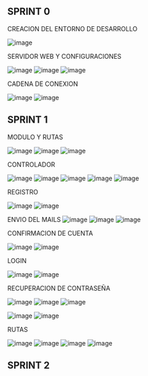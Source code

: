## SPRINT 0

CREACION DEL ENTORNO DE DESARROLLO

![image](https://github.com/Cristiann-Paredes/Veterinari/assets/117744113/1e72938f-57ea-47e6-83f7-36699b5487fe)

SERVIDOR WEB Y CONFIGURACIONES 

![image](https://github.com/Cristiann-Paredes/Veterinari/assets/117744113/5a23c429-b133-4725-b773-03995e8a3e47)
![image](https://github.com/Cristiann-Paredes/Veterinari/assets/117744113/b56772f4-6f02-4a50-b1b5-2b615d85f9a8)
![image](https://github.com/Cristiann-Paredes/Veterinari/assets/117744113/558b11bd-86db-48c2-81c9-2dc43587a6ee)

CADENA DE CONEXION 

![image](https://github.com/Cristiann-Paredes/Veterinari/assets/117744113/e151dc42-f63a-4827-b220-2b95a1090ef4)
![image](https://github.com/Cristiann-Paredes/Veterinari/assets/117744113/20485b99-a1d9-4010-a0e5-37251bc887fa)

## SPRINT 1

MODULO Y RUTAS

![image](https://github.com/Cristiann-Paredes/Veterinari/assets/117744113/dd656d0f-2d44-46ea-8793-13f3ee2e055d)
![image](https://github.com/Cristiann-Paredes/Veterinari/assets/117744113/0c29a0a5-304c-4607-877f-4f88db8a256c)
![image](https://github.com/Cristiann-Paredes/Veterinari/assets/117744113/44f2f8b9-4986-446f-a3d3-aca9037a7b6c)

CONTROLADOR

![image](https://github.com/Cristiann-Paredes/Veterinari/assets/117744113/6f53845c-ec01-4df6-a759-92d9c1635285)
![image](https://github.com/Cristiann-Paredes/Veterinari/assets/117744113/94fa12e3-7343-4f6f-a9a4-4e1f796c179d)
![image](https://github.com/Cristiann-Paredes/Veterinari/assets/117744113/00795ffc-b3b5-496a-9b7b-c1481173518e)
![image](https://github.com/Cristiann-Paredes/Veterinari/assets/117744113/6d9dee75-4d3b-4f47-8ae6-c69e9a25f805)
![image](https://github.com/Cristiann-Paredes/Veterinari/assets/117744113/f3900879-299b-4b3d-816c-b714958fd4ad)

REGISTRO 

![image](https://github.com/Cristiann-Paredes/Veterinari/assets/117744113/0dd0a4d1-6f5a-4dff-8c3d-e2f7fc2a4be6)
![image](https://github.com/Cristiann-Paredes/Veterinari/assets/117744113/0f9084ae-2f37-4315-b39f-a24c8c9f989b)

ENVIO DEL MAILS
![image](https://github.com/Cristiann-Paredes/Veterinari/assets/117744113/656a3caf-a157-46fe-82ae-ba61992014ba)
![image](https://github.com/Cristiann-Paredes/Veterinari/assets/117744113/318fcdc7-8d3d-46c0-857e-d772a2020bcd)
![image](https://github.com/Cristiann-Paredes/Veterinari/assets/117744113/eddd604f-fa9c-4644-9024-9f7fa8dffcb0)

CONFIRMACION DE CUENTA 

![image](https://github.com/Cristiann-Paredes/Veterinari/assets/117744113/61fd59d2-9cfb-44a3-844c-c1573ab6e9ee)
![image](https://github.com/Cristiann-Paredes/Veterinari/assets/117744113/19a79a54-95a6-4a62-9795-0809e94cab05)

LOGIN

![image](https://github.com/Cristiann-Paredes/Veterinari/assets/117744113/a9d612f4-b160-4f6d-a4da-3f5dbb739331)
![image](https://github.com/Cristiann-Paredes/Veterinari/assets/117744113/416566cc-0979-4d72-bcd7-158a9e2114d4)

RECUPERACION DE CONTRASEÑA

![image](https://github.com/Cristiann-Paredes/Veterinari/assets/117744113/62ce9b98-10a4-4a79-82c6-e373d0348c9d)
![image](https://github.com/Cristiann-Paredes/Veterinari/assets/117744113/2a15de07-6e75-4aeb-bb79-b420020163af)
![image](https://github.com/Cristiann-Paredes/Veterinari/assets/117744113/fb8703f4-3cc3-4c0d-aaa5-dc5b68ebe7c8)

![image](https://github.com/Cristiann-Paredes/Veterinari/assets/117744113/729eea5b-a414-4a4f-878c-f6bf976d6f36)
![image](https://github.com/Cristiann-Paredes/Veterinari/assets/117744113/2d1cbe79-d525-422c-8085-73349dcc9efe)

RUTAS

![image](https://github.com/Cristiann-Paredes/Veterinari/assets/117744113/eae36cfc-6dd7-416e-b8aa-2bf601f2d831)
![image](https://github.com/Cristiann-Paredes/Veterinari/assets/117744113/f95bc9a6-ff74-4778-a500-fcab133c63de)
![image](https://github.com/Cristiann-Paredes/Veterinari/assets/117744113/625195ca-4c89-456c-82b9-84478df315e8)
![image](https://github.com/Cristiann-Paredes/Veterinari/assets/117744113/b92095bb-fa23-4a4f-bcc9-990415f68a37)


## SPRINT 2
